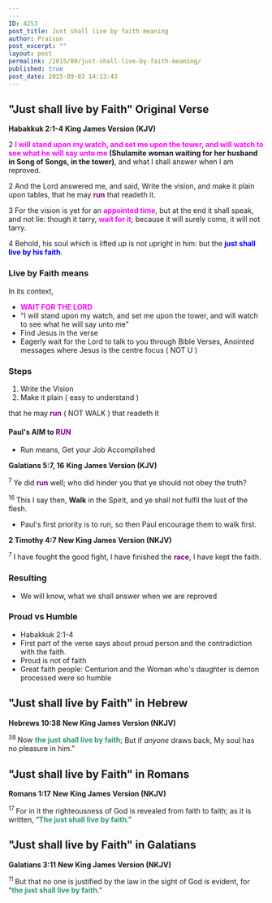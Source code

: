 ```yaml
---
---
ID: 4253
post_title: Just shall live by faith meaning
author: Praison
post_excerpt: ""
layout: post
permalink: /2015/09/just-shall-live-by-faith-meaning/
published: true
post_date: 2015-09-03 14:13:43
---
```

<h2>"Just shall live by Faith" Original Verse</h2>
<strong>Habakkuk 2:1-4</strong>
<strong> King James Version (KJV)</strong>

2 <span style="color: #ff00ff;"><strong>I will stand upon my watch, and set me upon the tower, and will watch to see what he will say unto me </strong></span><strong>(</strong><strong>Shulamite woman waiting for her husband in Song of Songs, in the tower)</strong>, and what I shall answer when I am reproved.

2 And the Lord answered me, and said, Write the vision, and make it plain upon tables, that he may <span style="color: #800080;"><strong>run</strong> </span>that readeth it.

3 For the vision is yet for an <span style="color: #ff00ff;"><strong>appointed time</strong></span>, but at the end it shall speak, and not lie: though it tarry, <span style="color: #ff00ff;"><strong>wait for it</strong></span>; because it will surely come, it will not tarry.

4 Behold, his soul which is lifted up is not upright in him: but the <span style="color: #0000ff;"><strong>just shall live by his faith</strong></span>.
<h3>Live by Faith means</h3>
In its context,
<ul>
	<li><span style="color: #ff00ff;"><strong>WAIT FOR THE LORD</strong></span></li>
	<li>"I will stand upon my watch, and set me upon the tower, and will watch to see what he will say unto me"</li>
	<li>Find Jesus in the verse</li>
	<li>Eagerly wait for the Lord to talk to you through Bible Verses, Anointed messages where Jesus is the centre focus ( NOT U )</li>
</ul>
<h3>Steps</h3>
<ol>
	<li>Write the Vision</li>
	<li>Make it plain ( easy to understand )</li>
</ol>
that he may <span style="color: #800080;"><strong>run</strong> </span>( NOT WALK ) that readeth it
<h4>Paul's AIM to <span style="color: #800080;">RUN</span></h4>
<ul>
	<li>Run means, Get your Job Accomplished</li>
</ul>
<strong>Galatians 5:7, 16</strong>
<strong> King James Version (KJV)</strong>

<span id="en-KJV-29170" class="text Gal-5-7"><sup class="versenum">7 </sup>Ye did <span style="color: #800080;"><strong>run</strong> </span>well; who did hinder you that ye should not obey the truth?</span>

<sup class="versenum">16 </sup>This I say then, <strong>Walk</strong> in the Spirit, and ye shall not fulfil the lust of the flesh.
<ul>
	<li>Paul's first priority is to run, so then Paul encourage them to walk first.</li>
</ul>
<strong>2 Timothy 4:7</strong>
<strong> New King James Version (NKJV)</strong>

<span id="en-NKJV-29878" class="text 2Tim-4-7"><sup class="versenum">7 </sup>I have fought the good fight, I have finished the <span style="color: #800080;"><strong>race</strong></span>, I have kept the faith.</span>
<h3>Resulting</h3>
<ul>
	<li>We will know, what we shall answer when we are reproved</li>
</ul>
<h3><strong>Proud vs Humble</strong></h3>
<ul>
	<li>Habakkuk 2:1-4</li>
	<li>First part of the verse says about proud person and the contradiction with the faith.</li>
	<li>Proud is not of faith</li>
	<li>Great faith people: Centurion and the Woman who's daughter is demon processed were so humble</li>
</ul>
<h2>"Just shall live by Faith" in Hebrew</h2>
<div class="poetry">
<p class="line"><strong>Hebrews 10:38</strong>
<strong> New King James Version (NKJV)</strong></p>
<p class="line"><span id="en-NKJV-30172" class="text Heb-10-38"><sup class="versenum">38 </sup><span class="oblique">Now <span style="color: #339966;"><strong>the</strong></span></span><span style="color: #339966;"><strong> </strong></span><span class="oblique"><span style="color: #339966;"><strong>just shall live by faith</strong></span>;</span></span>
<span class="text Heb-10-38"><span class="oblique">But if</span> <i>anyone</i> <span class="oblique">draws back,</span></span>
<span class="text Heb-10-38"><span class="oblique">My soul has no pleasure in him.”</span></span></p>

</div>
<h2>"Just shall live by Faith" in Romans</h2>
<strong>Romans 1:17</strong>
<strong> New King James Version (NKJV)</strong>

<span id="en-NKJV-27948" class="text Rom-1-17"><sup class="versenum">17 </sup>For in it the righteousness of God is revealed from faith to faith; as it is written, <span class="oblique">“<span style="color: #339966;"><strong>The just shall live by faith</strong></span>.”</span></span>
<h2>"Just shall live by Faith" in Galatians</h2>
<strong>Galatians 3:11</strong>
<strong> New King James Version (NKJV)</strong>

<span id="en-NKJV-29114" class="text Gal-3-11"><sup class="versenum">11 </sup>But that no one is justified by the law in the sight of God <i>is</i> evident, for <span class="oblique">“<span style="color: #339966;"><strong>the just shall live by faith</strong></span>.”</span></span>